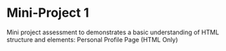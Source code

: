 # Mini-Project 1
Mini project assessment to demonstrates a basic understanding of HTML structure and elements: Personal Profile Page (HTML Only)

